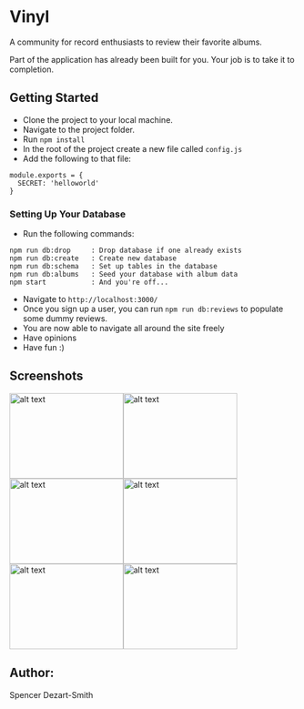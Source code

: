 # Vinyl

A community for record enthusiasts to review their favorite albums.

Part of the application has already been built for you. Your job is to take it to completion.

## Getting Started

- Clone the project to your local machine. 
- Navigate to the project folder.
- Run `npm install`
- In the root of the project create a new file called `config.js`  
- Add the following to that file:
```
module.exports = {
  SECRET: 'helloworld'
}
```

### Setting Up Your Database

- Run the following commands:
```
npm run db:drop     : Drop database if one already exists
npm run db:create   : Create new database
npm run db:schema   : Set up tables in the database
npm run db:albums   : Seed your database with album data
npm start           : And you're off...
```
- Navigate to `http://localhost:3000/` 
- Once you sign up a user, you can run `npm run db:reviews` to populate some dummy reviews. 
- You are now able to navigate all around the site freely
- Have opinions
- Have fun :)

## Screenshots

<img src="http://i.imgur.com/OtpxzSt.png" alt="alt text" width="200" height="150"><img src="http://i.imgur.com/KuoYfN3.png" alt="alt text" width="200" height="150"><img src="http://i.imgur.com/CSOiaxd.png" alt="alt text" width="200" height="150"><img src="http://i.imgur.com/bDH64l2.png" alt="alt text" width="200" height="150"><img src="http://i.imgur.com/8xsQshj.png" alt="alt text" width="200" height="150"><img src="http://i.imgur.com/OU5DtxY.png" alt="alt text" width="200" height="150">

## Author:
  Spencer Dezart-Smith





